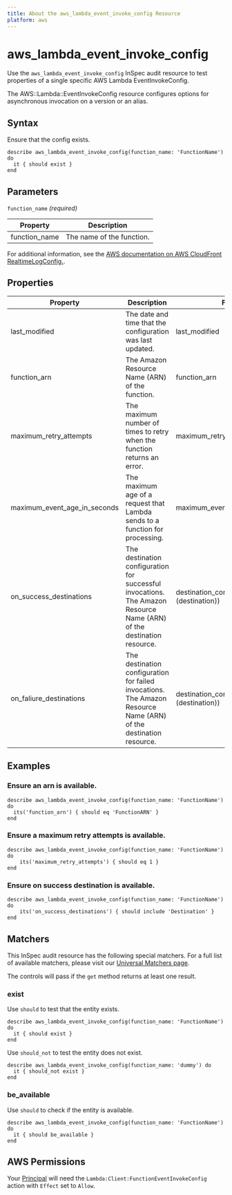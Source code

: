 ```yaml
---
title: About the aws_lambda_event_invoke_config Resource
platform: aws
---
```


# aws_lambda_event_invoke_config

Use the `aws_lambda_event_invoke_config` InSpec audit resource to test properties of a single specific AWS Lambda EventInvokeConfig.

The AWS::Lambda::EventInvokeConfig resource configures options for asynchronous invocation on a version or an alias.

## Syntax

Ensure that the config exists.

    describe aws_lambda_event_invoke_config(function_name: 'FunctionName') do
      it { should exist }
    end

## Parameters

`function_name` _(required)_

| Property | Description |
| --- | --- |
| function_name | The name of the function. |

For additional information, see the [AWS documentation on AWS CloudFront RealtimeLogConfig.](https://docs.aws.amazon.com/AWSCloudFormation/latest/UserGuide/aws-resource-lambda-eventinvokeconfig.html).

## Properties

| Property | Description | Field | 
| --- | --- | --- |
| last_modified | The date and time that the configuration was last updated. | last_modified |
| function_arn | The Amazon Resource Name (ARN) of the function. | function_arn |
| maximum_retry_attempts | The maximum number of times to retry when the function returns an error. | maximum_retry_attempts |
| maximum_event_age_in_seconds | The maximum age of a request that Lambda sends to a function for processing. | maximum_event_age_in_seconds |
| on_success_destinations | The destination configuration for successful invocations. The Amazon Resource Name (ARN) of the destination resource. | destination_config (on_success (destination)) |
| on_faliure_destinations | The destination configuration for failed invocations. The Amazon Resource Name (ARN) of the destination resource. | destination_config (on_failure (destination)) |

## Examples

### Ensure an arn is available.
    describe aws_lambda_event_invoke_config(function_name: 'FunctionName') do
      its('function_arn') { should eq 'FunctionARN' }
    end

### Ensure a maximum retry attempts is available.
    describe aws_lambda_event_invoke_config(function_name: 'FunctionName') do
        its('maximum_retry_attempts') { should eq 1 }
    end

### Ensure on success destination is available.
    describe aws_lambda_event_invoke_config(function_name: 'FunctionName') do
        its('on_success_destinations') { should include 'Destination' }
    end

## Matchers

This InSpec audit resource has the following special matchers. For a full list of available matchers, please visit our [Universal Matchers page](https://www.inspec.io/docs/reference/matchers/).

The controls will pass if the `get` method returns at least one result.

### exist

Use `should` to test that the entity exists.

    describe aws_lambda_event_invoke_config(function_name: 'FunctionName') do
      it { should exist }
    end

Use `should_not` to test the entity does not exist.

    describe aws_lambda_event_invoke_config(function_name: 'dummy') do
      it { should_not exist }
    end

### be_available

Use `should` to check if the entity is available.

    describe aws_lambda_event_invoke_config(function_name: 'FunctionName') do
      it { should be_available }
    end

## AWS Permissions

Your [Principal](https://docs.aws.amazon.com/IAM/latest/UserGuide/intro-structure.html#intro-structure-principal) will need the `Lambda:Client:FunctionEventInvokeConfig` action with `Effect` set to `Allow`.